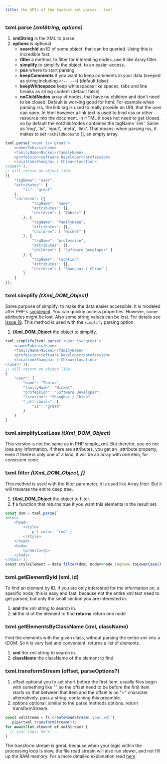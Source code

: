 ```yaml
---
title: the APIs of the fastest xml parser - txml
---
```


### **txml.parse** *(xmlString, options)*
1. **xmlString** is the XML to parse.
2. **options** is optional 
    - **searchId** an ID of some object. that can be queried. Using this is incredible fast. 
    - **filter** a method, to filter for interesting nodes, use it like Array.filter.
    - **simplify** to simplify the object, to an easier access.
    - **pos** where to start parsing.
    - **keepComments** if you want to keep comments in your data (keeped as string including `<!-- -->`) (default false)
    - **keepWhitespace** keep whitespaces like spaces, tabs and line breaks as string content (default false)
    - **noChildNodes** array of nodes, that have no children and don't need to be closed. Default is working good for html. For example when parsing rss, the link tag is used to really provide an URL that the user can open. In html however a link text is used to bind css or other resource into the document. In HTML it does not need to get closed. so by default the noChildNodes containes the tagName 'link'. Same as 'img', 'br', 'input', 'meta', 'link'. That means: when parsing rss, it makes to set `noChildNodes` to [], an empty array.
```js
txml.parse(`<user is='great'>
    <name>Tobias</name>
    <familyName>Nickel</familyName>
    <profession>Software Developer</profession>
    <location>Shanghai / China</location>
</user>`);
// will return an object like: 
[{
    "tagName": "user",
    "attributes": {
        "is": "great"
    },
    "children": [{
            "tagName": "name",
            "attributes": {},
            "children": [ "Tobias" ]
        }, {
            "tagName": "familyName",
            "attributes": {},
            "children": [ "Nickel" ]
        }, {
            "tagName": "profession",
            "attributes": {},
            "children": [ "Software Developer" ]
        }, {
            "tagName": "location",
            "attributes": {},
            "children": [ "Shanghai / China" ]
        }
    ]
}];  
```  

### **txml.simplify** *(tXml_DOM_Object)* 
Same purpose of simplify, to make the data easier accessible. It is modeled after PHP
s [simplexml](https://www.php.net/manual/en/function.simplexml-load-string). You can quickly access properties. However, some attributes might be lost. Also some string values can be lost. For details see [Issue 19](https://github.com/TobiasNickel/tXml/issues/19).
This method is used with the `simplify` parsing option.
1. **tXml_DOM_Object** the object to simplify.
```js
txml.simplify(txml.parse(`<user is='great'>
    <name>Tobias</name>
    <familyName>Nickel</familyName>
    <profession>Software Developer</profession>
    <location>Shanghai / China</location>
</user>`));
// will return an object like: 
{
    "user": {
        "name": "Tobias",
        "familyName": "Nickel",
        "profession": "Software Developer",
        "location": "Shanghai / China",
        "_attributes": {
            "is": "great"
        }
    }
}
```

### **txml.simplifyLostLess** *(tXml_DOM_Object)* 
This version is not the same as in PHP simple_xml. But therefor, you do not lose any information. If there are attributes, you get an _attribute property, even if there is only one of a kind, it will be an array with one item, for consistent code.

### **txml.filter** *(tXml_DOM_Object, f)* 
This method is used with the filter parameter, it is used like Array.filter. But it will traverse the entire deep tree.
1. **tXml_DOM_Object** the object to filter.
2. **f** a function that returns true if you want this elements in the result set.
```js
const dom = txml.parse(`
<html>
    <head>
        <style>
            p { color: "red" }
        </style>
    </head>
    <body>
        <p>hello</p>
    </body>
</html>`);
const styleElement = data.filter(dom, node=>node.tagName.toLowerCase() === 'style')[0];
```

### **txml.getElementById** (xml, id) 
To find an element by ID. If you are only interested for the information on, a specific node, this is easy and fast, because not the entire xml text need to get parsed, but only the small section you are interested in.
1. **xml** the xml string to search in.
2. **id** the id of the element to find
**returns** return one node

### **txml.getElementsByClassName** (xml, className) 
Find the elements with the given class, without parsing the entire xml into a tDOM. So it is very fast and convenient. returns a list of elements. 
1. **xml** the xml string to search in.
2. **className** the className of the element to find

### **txml.transformStream** (offset, parseOptions?)
1. offset optional you to set short before the first item.
    usually files begin with something like "<!DOCTYPE osm><osm>"
    so the offset need to be before the first item starts so that 
    between that item and the offset is no "<" character.
    alternatively, pass a string, containing this preamble.
2. options optional, similar to the parse methods options.
return transformStream.
```js
const xmlStream = fs.createReadStream('your.xml')
  .pipe(txml.transformStream());
for await(let element of xmlStream) {
  // your logic here ...
}
```
The transform stream is great, because when your logic within the processing loop is slow, the file read stream will also run slower, and not fill up the RAM memory. For a more detailed explanation read [here](https://tnickel.de/2019/10/15/2019-10-for-async-on-nodejs-streams/)

